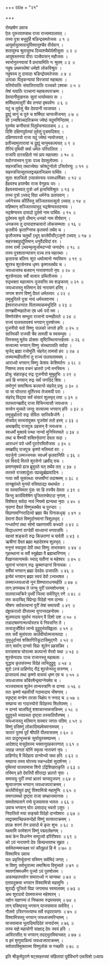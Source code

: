 +++
title = "२१"

+++

रोमहर्षण उवाच  
ऐलः पुरूरवाश्चाथ राजा राज्यमपालयत् ।  
तस्य पुत्रा बभूवुर्हि षडिन्द्रसमतेजसः ॥ १ ॥  
आयुर्मायुरमावायुर्विश्वायुश्चैव वीर्यवान् ।  
शतायुश्च श्रुतायुश्च दिव्याश्चैवोर्वशीसुताः ॥ २ ॥  
आयुषस्तनया वीराः पञ्चैवासन् महौजसः ।  
स्वर्भानुतनयायां वै प्रभायामिति नः श्रुतम् ॥ ३ ॥  
नहुषः प्रथमस्तेषां धर्मज्ञो लोकविश्रुतः ।  
नहुषस्य तु दायादाः षडिन्द्रोपमतेजसः ॥ ४ ॥  
उत्पन्नाः पितृकन्यायां विरजायां महाबलाः ।  
यतिर्ययातिः संयातिरायातिः पञ्चको ऽश्वकः ॥ ५ ॥  
तेषां ययातिः पञ्चानां महाबलपराक्रमः ।  
देवयानीमुखनसः सुतां भार्यामवाप सः ।  
शर्मिष्ठामासुरीं चैव तनयां वृषपर्वणः ॥ ६ ॥  
यदुं च तुर्वसुं चैव देवयानी व्यजायत ।  
द्रुह्युं चानुं च पूरुं च शर्मिष्ठा चाप्यजीजनत् ॥ ७ ॥  
सो ऽभ्यषिञ्चदतिक्रम्य ज्येष्ठं यदुमनिन्दितम् ।  
पुरुमेव कनीयासं पितुर्वचनपालकम् ॥ ८ ॥  
दिशि दक्षिणपूर्वस्यां तुर्वसुं पुत्रमादिशत् ।  
दक्षिणापरयो राजा यदुं ज्येष्ठं न्ययोजयत् ।  
प्रतीच्यामुत्तारायां च द्रुह्युं चानुमकल्पयत् ॥ ९ ॥  
तैरियं पृथिवी सर्वा धर्मतः परिपालिता ।  
राजापि दारसहितो नवं प्राप महायशाः ॥ १० ॥  
यदोरप्यभवन् पुत्राः पञ्च देवसुतोपमाः ।  
सहस्त्रजित् तथाज्येष्ठः क्रोषटुर्नालो ऽजितोरघुः ॥ ११ ॥  
सहस्त्रजित्सुतस्तद्वच्छतजिन्नाम पार्थिवः ।  
सुताः शतजितो ऽप्यासंस्त्रयः परमधार्मिकाः ॥ १२ ॥  
हैहयश्च हयश्चैव राजा वेणुहयः परः ।  
हैहयस्याभवत् पुत्रो धर्म इत्यभिविश्रुतः ॥ १३ ॥  
तस्य पुत्रो ऽभवद् विप्रा धर्मनेत्रः प्रतापवान् ।  
धर्मनेत्रस्य कीर्तिस्तु सञ्जितस्तत्सुतो ऽभवत् ॥ १४ ॥  
महिष्मान् सञ्जितस्याभूद् भद्रश्रेण्यस्तदन्वयः ।  
भद्रश्रेण्यस्य दायादो दुर्दमो नाम पार्थिवः ॥ १५ ॥  
दुर्दमस्य सुतो धीमान् धनको नाम वीर्यवान् ।  
धनकस्य तु दायादाश्चत्वारो लोकसम्मताः ॥ १६ ॥  
कृतवीर्यः कृताग्निश्च कृतवर्मा तथैव च ।  
कृतौजाश्च चतुर्थो ऽभूत् कार्तवीर्योर्ऽजुनो ऽभवत् ॥ १७ ॥  
सहस्त्रबाहुर्द्युतिमान् धनुर्वेदविदां वरः ।  
तस्य रामो ऽभवन्मृत्युर्जामदग्न्यो जनार्दनः ॥ १८ ॥  
तस्य पुत्रशतान्यासन् पञ्च तत्र महारथाः ।  
कृतास्त्रा बलिनः शूरा धर्मात्मानो नमस्विनः ॥ १९ ॥  
शूरश्च शूरसेनश्च धृष्णः कृष्णस्तथैव च ।  
जयध्वजश्च बलवान् नारायणपरो नृपः ॥ २० ॥  
शूरसेनादयः सर्वे चत्वारः प्रथितौजसः ।  
रुद्रभक्ता महात्मानः पूजयन्ति स्म शङ्करम् ॥ २१ ॥  
जयध्वजस्तु मतिमान् देवं नारायणं हरिम् ।  
जगाम शरणं विष्णुं दैवतं धर्मतत्परः ॥ २२ ॥  
तमूचुरितरे पुत्रा नायं धर्मस्तवानघ ।  
ईश्वराराधनरतः पितास्माकमभूदिति ॥ २३ ॥  
तानब्रवीन्महातेजा एष धर्मः परो मम ।  
विष्णोरंशेन सम्भूता राजानो यन्महीतले ॥ २४ ॥  
राज्यं पालयतावश्यं भगवान् पुरुषोत्तमः ।  
पूजनीयो यतो विष्णुः पालको जगतो हरिः ॥ २५ ॥  
सात्त्विकी राजसी चैव तामसी च स्वयम्भुवः ।  
तिस्त्रस्तु मूर्तयः प्रोक्ताः सृष्टिस्थित्यन्तहेतवः ॥ २६ ॥  
सत्त्वात्मा भगवान् विष्णुः संस्थापयति सर्वदा ।  
सृजेद् ब्रह्मा रजोमूर्तिः संहरेत् तामसो हरः ॥ २७ ॥  
तस्मान्महीपतीनां तु राज्यं पालयतामयम् ।  
आराध्यो भगवान् विष्णुः केशवः केशिमर्दनः ॥ २८ ॥  
निशम्य तस्य वचनं भ्रातरो ऽन्ये मनस्विनः ।  
प्रोचुः संहारकृद् रुद्रः पूजनीयो मुमुक्षुभिः ॥ २९ ॥  
अयं हि भगवान् रुद्रः सर्वं जगदिदं शिवः ।  
तमोगुणं समाश्रित्य कल्पान्ते संहरेत् प्रभुः ॥ ३० ॥  
या सा घोरतरा मूर्तिरस्य तेजामयी परा ।  
संहरेद् विद्यया सर्वं संसारं शूलभृत् तया ॥ ३१ ॥  
ततस्तानब्रवीद् राजा विचिन्त्यासौ जयध्वजः ।  
सत्त्वेन मुच्यते जन्तुः सत्त्वात्मा भगवान् हरिः ॥ ३२ ॥  
तमूचुर्भ्रातरो रुद्रः सेवितः सात्त्विकैर्जनैः ।  
मोचयेत् सत्त्वसंयुक्तः पूजयेशं ततो हरम् ॥ ३३ ॥  
अथाब्रवीद् राजपुत्रः प्रहसन् वै जयध्वजः ।  
स्वधर्मो मुक्तये पन्था नान्यो मुनिभिरष्यते ॥ ३४ ॥  
तथा च वैष्णवी शक्तिर्नृपाणां देवता सदा ।  
आराधनं परो धर्मो पुरारेरमितौजसः ॥ ३५ ॥  
तमब्रवीद् राजपुत्रः कृष्णो मतिमतां वरः ।  
यदर्जुनो ऽस्मज्जनकः स्वधर्मं कृतवानिति ॥ ३६ ॥  
एवं विवादे वितते शूरसेनो ऽब्रवीद् वचः ।  
प्रमाणमृषयो ह्यत्र ब्रूयुस्ते यत् तथैव तत् ॥ ३७ ॥  
ततस्ते राजशार्दूलाः पप्रच्छुर्ब्रह्मवादिनः ।  
गत्वा सर्वे सुसंरब्धाः सप्तर्षोणां तदाश्रमम् ॥ ३८ ॥  
तानब्रुवंस्ते मुनयो वसिष्ठाद्या यथार्थतः ।  
या यस्याभिमता पुंसः सा हि तस्यैव देवता ॥ ३९ ॥  
किन्तु कार्यविशेषेण पूजिताश्चेष्टदा नृणाम् ।  
विशेषात् सर्वदा नायं नियमो ह्यन्यथा नृपाः ॥ ४० ॥  
नृपाणां दैवतं विष्णुस्तथैव च पुरन्दरः ।  
विप्राणामग्निरादित्यो ब्रह्मा चैव पिनाकधृक् ॥ ४१ ॥  
देवानां दैवतं विष्णुर्दानवानां त्रिशूलभृत् ।  
गन्धर्वाणां तथा सोमो यक्षाणामपि कथ्यते ॥ ४२ ॥  
विद्याधराणां वाग्देवी साध्यानां भगवान्रविः ।  
रक्षसां शङ्करो रुद्रः किन्नराणां च पार्वती ॥ ४३ ॥  
ऋषीणां दैवतं ब्रह्मा महादेवश्च शूलभृत् ।  
मनूनां स्यादुमा देवी तथा विष्णुः सभास्करः ॥ ४४ ॥  
गृहस्थानां च सर्वे स्युर्ब्रह्मा वै ब्रह्मचारिणाम् ।  
वैखानसानामर्कः स्याद् यतीनां च महेश्वरः ॥ ४५ ॥  
भूतानां भगवान् रुद्रः कूष्माण्डानां विनायकः ।  
सर्वेषां भगवान् ब्रह्मा देवदेवः प्रजापतिः ॥ ४६ ॥  
इत्येवं भगवान् ब्रह्मा स्वयं देवो ऽभ्यभाषत ।  
तस्माज्जयध्वजो नूनं विष्ण्वाराधनमर्हति ॥ ४७ ॥  
तान् प्रणम्याथ ते जग्मुः पुरीं परमशोभनाम् ।  
पालयाञ्चक्रिरे पृथ्वीं जित्वा सर्वरिपून् रणे ॥ ४८ ॥  
ततः कदाचिद् विप्रेन्द्रा विदेहो नाम दानवः ।  
भीषणः सर्वसत्त्वानां पुरीं तेषां समाययौ ॥ ४९ ॥  
दंष्ट्राकरालो दीप्तात्मा युगान्तदहनोपमः ।  
शूलमादाय सूर्याभं नादयन् वै दिशो दश ॥ ५० ॥  
तन्नादश्रवणान्मर्त्यास्तत्र ये निवसन्ति ते ।  
तत्यजुर्जोवितं त्वन्ये दुद्रुवुर्भयविह्वलाः ॥ ५१ ॥  
ततः सर्वे सुसंयत्ताः कार्तवीर्यात्मजास्तदा ।  
युयुधुर्दानवं शक्तिगिरिकूटासिमुद्गरैः ॥ ५२ ॥  
तान् सर्वान् दानवो विप्राः शूलेन प्रहसन्निव ।  
वारयामास घोरात्मा कल्पान्ते भैरवो यथा ॥ ५३ ॥  
शूरसेनादयः पञ्च राजानस्तु महाबलाः ।  
युद्धाय कृतसंरम्भा विदेहं त्वभिदुद्रुवुः ॥ ५४ ॥  
शूरो ऽस्त्रं प्राहिणोद् रौद्रं शूरसेनस्तु वारुणम् ।  
प्राजापत्यं तथा कृष्णो वायव्यं धृष्ण एव च ॥ ५५ ॥  
जयध्वजश्च कौबेरमैन्द्रमाग्नेयमेव च ।  
भञ्जयामास शूलेन तान्यस्त्राणि स दानवः ॥ ५६ ॥  
ततः कृष्णो महावीर्यो गदामादाय भीषणाम् ।  
स्पृष्ट्वा मन्त्रेण तरसा चिक्षेप न ननाद च ॥ ५७ ॥  
सम्प्राप्य सा गादास्योरो विदेहस्य शिलोपमम् ।  
न दानवं चालयितुं शशाकान्तकसन्निभम् ॥ ५८ ॥  
दुद्रुवुस्ते भयग्रस्ता दृष्ट्वा तस्यातिपौरुषम् ।  
जयध्वजस्तु मतिमान् सस्मार जगतः पतिम् ॥ ५९ ॥  
विष्णुं ग्रसिष्णुं लोकादिमप्रमेयमनामयम् ।  
त्रातारं पुरुषं पूर्वं श्रीपतिं पीतवाससम् ॥ ६० ॥  
ततः प्रादुरभूच्चक्रं सूर्यायुतसमप्रभम् ।  
आदेशाद् वासुदेवस्य भक्तानुग्रहकारणात् ॥ ६१ ॥  
जग्राह जगतां योनिं स्मृत्वा नारायणं नृपः ।  
प्राहिणोद् वै विदेहाय दानवेभ्यो यथा हरिः ॥ ६२ ॥  
सम्प्राप्य तस्य घोरस्य स्कन्धदेशं सुदर्शनम् ।  
पृथिव्यां पातयामास शिरो ऽद्रिशिखराकृति ॥ ६३ ॥  
तस्मिन् हते देवरिपौ शीराद्या भ्रातरो नृपाः ।  
समाययुः पुरीं रम्यां भ्रातरं चाप्यपूजयन् ॥ ६४ ॥  
श्रुत्वाजगाम भगवान् जयध्वजपराक्रमम् ।  
कार्तवीर्यसुतं द्रष्टुं विश्वामित्रो महामुनिः ॥ ६५ ॥  
तमागतमथो दृष्ट्वा राजा सम्भ्रान्तमानसः ।  
समावेश्यासने रम्ये पूजयामास भावतः ॥ ६६ ॥  
उवाच भगवान् घोरः प्रसादाद् भवतो ऽसुरः ।  
निपातितो मया सङ्ख्ये विदेहो दानवेश्वरः ॥ ६७ ॥  
त्वद्वाक्याच्छिन्नसन्देहो विष्णुं सत्यपराक्रमम् ।  
प्रपन्नः शरणं तेन प्रसादो मे कृतः शुभः ॥ ६८ ॥  
यक्ष्यामि परमेशानं विष्णुं पद्मदलेक्षणम् ।  
कथं केन विधानेन सम्पूज्यो हरिरीश्वरः ॥ ६९ ॥  
को ऽयं नारायणो देवः किम्प्रभावश्च सुव्रत ।  
सर्वमेतन्ममाचक्ष्व परं कौतूहलं हि मे ॥ ७० ॥  
विश्वामित्र उवाच  
यतः प्रवृत्तिर्भूतानां यस्मिन् सर्वमिदं जगत् ।  
स विष्णुः सर्वभूतात्मा तमाश्रित्य विमुच्यते ॥ ७१ ॥  
स्ववर्णाश्रमधर्मेण पूज्यो ऽयं पुरुषोत्तमः ।  
अकामहतभावेन समाराध्यो न चान्यथा ॥ ७२ ॥  
एतावदुक्त्वा भगवान विश्वामित्रो महामुनिः ।  
शूराद्यैः पूजितो विप्रा जगामाथ स्वमालयम् ॥ ७३ ॥  
अथ शूरादयो देवमयजन्त महेश्वरम् ।  
यज्ञेन यज्ञगम्यं तं निष्कामा रुद्रमव्ययम् ॥ ७४ ॥  
तान् वसिष्ठस्तु भगवान् याजयामास सर्ववित् ।  
गौतमो ऽत्रिरगस्त्यश्च सर्वे रुद्रपरायणाः ॥ ७५ ॥  
विश्वामित्रस्तु भगवान् जयध्वजमरिन्दमम् ।  
याजयामास भूतादिमादिदेवं जनार्दनम् ॥ ७६ ॥  
तस्य यज्ञे महायोगी साक्षाद् देवः स्वयं हरिः ।  
आविरासीत् स भगवान् तदद्भुतमिवाभवत् ॥ ७७ ॥  
य इमं शृणुयान्नित्यं जयध्वजपराक्रमम् ।  
सर्वपापविमुक्तात्मा विष्णुलोकं स गच्छति ॥ ७८ ॥  
    
इति श्रीकूर्मपुराणे षट्साहस्त्र्यां संहितायां पूर्वविभागे एकविशो ऽध्यायः
